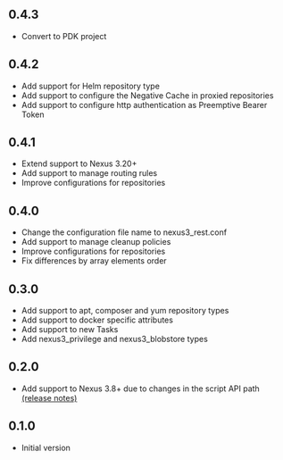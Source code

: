 ## 0.4.3
- Convert to PDK project

## 0.4.2
- Add support for Helm repository type
- Add support to configure the Negative Cache in proxied repositories
- Add support to configure http authentication as Preemptive Bearer Token

## 0.4.1
- Extend support to Nexus 3.20+
- Add support to manage routing rules
- Improve configurations for repositories

## 0.4.0
- Change the configuration file name to nexus3_rest.conf
- Add support to manage cleanup policies
- Improve configurations for repositories
- Fix differences by array elements order

## 0.3.0
- Add support to apt, composer and yum repository types
- Add support to docker specific attributes
- Add support to new Tasks
- Add nexus3_privilege and nexus3_blobstore types

## 0.2.0
- Add support to Nexus 3.8+ due to changes in the script API path [(release notes)](https://help.sonatype.com/repomanager3/release-notes/2018-release-notes#id-2018ReleaseNotes-RepositoryManager3.8.0)

## 0.1.0
- Initial version
